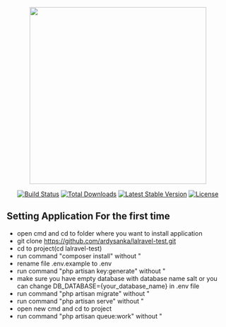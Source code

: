 <p align="center"><a href="https://laravel.com" target="_blank"><img src="https://raw.githubusercontent.com/laravel/art/master/logo-lockup/5%20SVG/2%20CMYK/1%20Full%20Color/laravel-logolockup-cmyk-red.svg" width="400"></a></p>

<p align="center">
<a href="https://travis-ci.org/laravel/framework"><img src="https://travis-ci.org/laravel/framework.svg" alt="Build Status"></a>
<a href="https://packagist.org/packages/laravel/framework"><img src="https://img.shields.io/packagist/dt/laravel/framework" alt="Total Downloads"></a>
<a href="https://packagist.org/packages/laravel/framework"><img src="https://img.shields.io/packagist/v/laravel/framework" alt="Latest Stable Version"></a>
<a href="https://packagist.org/packages/laravel/framework"><img src="https://img.shields.io/packagist/l/laravel/framework" alt="License"></a>
</p>

## Setting Application For the first time
- open cmd and cd to folder where you want to install application 
- git clone https://github.com/ardysanka/lalravel-test.git
- cd to project(cd lalravel-test)
- run command "composer install" without "
- rename file .env.example to .env
- run command "php artisan key:generate" without "
- make sure you have empty database with database name salt or you can change DB_DATABASE={your_database_name} in .env file
- run command "php artisan migrate"  without "
- run command "php artisan serve"  without "
- open new cmd and cd to project
- run command "php artisan queue:work"   without "
